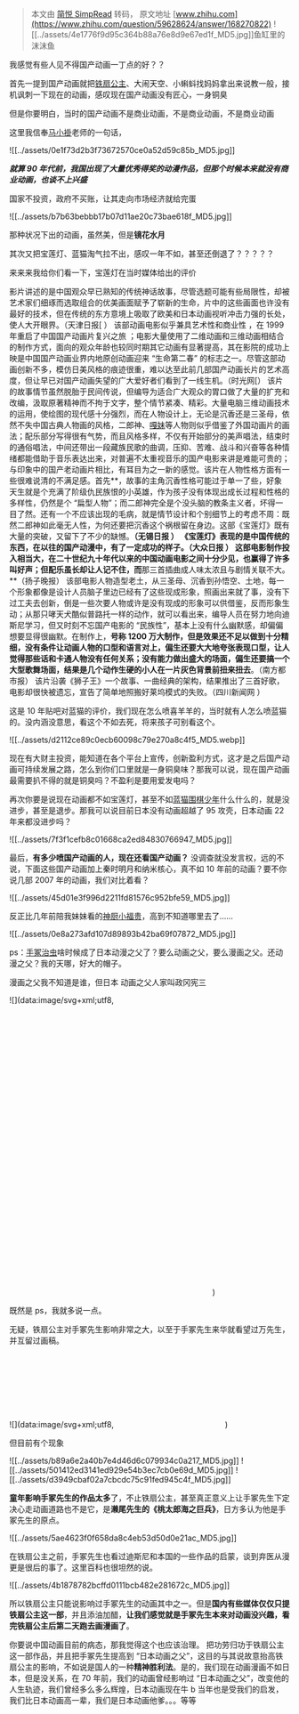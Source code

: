 > 本文由 [简悦 SimpRead](http://ksria.com/simpread/) 转码， 原文地址 [www.zhihu.com](https://www.zhihu.com/question/59628624/answer/168270822) ![[../assets/4e1776f9d95c364b88a76e8d9e67ed1f_MD5.jpg]]鱼缸里的沫沫鱼​​

我感觉有些人见不得国产动画一丁点的好？？

  

首先一提到国产动画就把[铁扇公主](https://www.zhihu.com/search?q=%E9%93%81%E6%89%87%E5%85%AC%E4%B8%BB&search_source=Entity&hybrid_search_source=Entity&hybrid_search_extra=%7B%22sourceType%22%3A%22answer%22%2C%22sourceId%22%3A168270822%7D)、大闹天空、小蝌蚪找妈妈拿出来说教一般，接机讽刺一下现在的动画，感叹现在国产动画没有匠心，一身铜臭

但是你要明白，当时的国产动画不是商业动画，不是商业动画，不是商业动画

这里我信奉[马小褂](https://www.zhihu.com/search?q=%E9%A9%AC%E5%B0%8F%E8%A4%82&search_source=Entity&hybrid_search_source=Entity&hybrid_search_extra=%7B%22sourceType%22%3A%22answer%22%2C%22sourceId%22%3A168270822%7D)老师的一句话，

  
![[../assets/0e1f73d2b3f73672570ce0a52d59c85b_MD5.jpg]] 

_**就算 90 年代前，我国出现了大量优秀得奖的动漫作品，但那个时候本来就没有商业动画，也谈不上兴盛**_

国家不投资，政府不买账，让其走向市场经济就给完蛋

  
![[../assets/b7b63bebbb17b07d11ae20c73bae618f_MD5.jpg]]

那种状况下出的动画，虽然美，但是**镜花水月**

  

其次又把宝莲灯、蓝猫淘气拉不出，感叹一年不如，甚至还倒退了？？？？？

来来来我给你们看一下，宝莲灯在当时媒体给出的评价

影片讲述的是中国观众早已熟知的传统神话故事，尽管选题可能有些局限性，却被艺术家们细琢而选取组合的优美画面赋予了崭新的生命，片中的这些画面也许没有最好的技术，但在传统的东方意境上吸取了欧美和日本动画视听冲击力强的长处，使人大开眼界。（天津日报[ ） 该部动画电影似乎兼具艺术性和商业性 ，在 1999 年重启了中国国产动画片复兴之旅 ；电影大量使用了二维动画和三维动画相结合的制作方式，面向的观众年龄也较同时期其它动画有显著提高，其在影院的成功上映是中国国产动画业界内地原创动画迎来 “生命第二春” 的标志之一。尽管这部动画创新不多，模仿日美风格的痕迹很重，难以达至此前几部国产动画长片的艺术高度，但让早已对国产动画失望的广大爱好者们看到了一线生机。（时光网[） 该片的故事情节虽然脱胎于民间传说，但编导为适合广大观众的胃口做了大量的扩充和改编，汲取原著精神而不拘于文字，整个情节紧凑、精彩。大量电脑三维动画技术的运用，使绘图的现代感十分强烈，而在人物设计上，无论是沉香还是三圣母，依然不失中国古典人物画的风格，二郎神、[嘎妹](https://www.zhihu.com/search?q=%E5%98%8E%E5%A6%B9&search_source=Entity&hybrid_search_source=Entity&hybrid_search_extra=%7B%22sourceType%22%3A%22answer%22%2C%22sourceId%22%3A168270822%7D)等人物则似乎借鉴了外国动画片的画法；配乐部分写得很有气势，而且风格多样，不仅有开始部分的美声唱法，结束时的通俗唱法，中间还带出一段藏族民歌的曲调，压抑、苦难、战斗和兴奋等各种情绪都能借助于音乐表达出来，对普遍不太重视音乐的国产电影来讲是难能可贵的；与印象中的国产老动画片相比，有耳目为之一新的感觉。该片在人物性格方面有一些很难说清的不满足感。首先**，故事的主角沉香性格可能过于单一了些，好象天生就是个充满了阶级仇民族恨的小英雄，作为孩子没有体现出成长过程和性格的多样性，仍然是个 “扁型人物”；而二郎神完全是个没头脑的教条主义者，坏得一目了然。还有一个不应该出现的毛病，就是情节设计和个别细节上的考虑不周：既然二郎神如此毫无人性，为何还要把沉香这个祸根留在身边。这部《宝莲灯》既有大量的突破，又留下了不少的缺憾。**（无锡日报 ） 《宝莲灯》表现的是中国传统的东西，在以往的国产动漫中，有了一定成功的样子。（大众日报 ） 这部电影制作投入相当大，在二十世纪九十年代以来的中国动画电影之间十分少见，也赢得了许多叫好声；但配乐虽长却让人记不住，而**那三首插曲成人味太浓且与剧情关联不大。**（扬子晚报） 该部电影人物造型老土，从三圣母、沉香到孙悟空、土地，每一个形象都像是设计人员脑子里边已经有了这些现成形象，照画出来就了事，没有下过工夫去创新，倒是一些次要人物或许是没有现成的形象可以供借鉴，反而形象生动；从那只哮天犬酷似普路托一样的动作，就可以看出来，编导人员在努力地向迪斯尼学习，但又时刻不忘国产电影的 “民族性”，基本上没有什么幽默感，却偏偏想要显得很幽默。在制作上，**号称 1200 万大制作，但是效果还不足以做到十分精细，没有条件让动画人物的口型和语言对上，偏生还要大大地夸张表现口型，让人觉得那些话和卡通人物没有任何关系；没有能力做出盛大的场面，偏生还要搞一个大型歌舞场面，结果是几个动作生硬的小人在一片灰色背景前扭来扭去**。（南方都市报） 该片沿袭《狮子王》一个故事、一曲经典的架构，结果推出了三首好歌，电影却很快被遗忘，宣告了简单地照搬好莱坞模式的失败。（四川新闻网 ）

这是 10 年贴吧对蓝猫的评价，我们现在怎么喷喜羊羊的，当时就有人怎么喷蓝猫的。没内涵没意思，看这个不如去死，将来孩子可别看这个。

![[../assets/d2112ce89c0ecb60098c79e270a8c4f5_MD5.webp]] 

现在有大财主投资，能知道在各个平台上宣传，创新盈利方式，这才是之后国产动画可持续发展之路，怎么到你们口里就是一身铜臭味？那我可以说，现在国产动画最需要扒不得的就是铜臭吗？不盈利是要用爱发电吗？

  

再次你要是说现在动画都不如宝莲灯，甚至不如[蓝猫围棋少年](https://www.zhihu.com/search?q=%E8%93%9D%E7%8C%AB%E5%9B%B4%E6%A3%8B%E5%B0%91%E5%B9%B4&search_source=Entity&hybrid_search_source=Entity&hybrid_search_extra=%7B%22sourceType%22%3A%22answer%22%2C%22sourceId%22%3A168270822%7D)什么什么的，就是没进步，甚至是退步。那我可以说目前日本没有动画超越了 95 攻壳，日本动画 22 年来都没进步吗？

![[../assets/7f3f1cefb8c01668ca2ed84830766947_MD5.jpg]] 

最后，**有多少喷国产动画的人，现在还看国产动画？** 没调查就没发言权，远的不说，下面这些国产动画加上秦时明月和纳米核心，真不如 10 年前的动画？要不你说几部 2007 年的动画，我们对比着看？

![[../assets/45d01e3f996d2211fd81576c952bfe59_MD5.jpg]] 

反正比几年前陪我妹妹看的[神厨小福贵](https://www.zhihu.com/search?q=%E7%A5%9E%E5%8E%A8%E5%B0%8F%E7%A6%8F%E8%B4%B5&search_source=Entity&hybrid_search_source=Entity&hybrid_search_extra=%7B%22sourceType%22%3A%22answer%22%2C%22sourceId%22%3A168270822%7D)，高到不知道哪里去了……

  
![[../assets/0e8a273afd107d89893b42ba69f07872_MD5.jpg]] 

ps：[手冢治虫](https://www.zhihu.com/search?q=%E6%89%8B%E5%86%A2%E6%B2%BB%E8%99%AB&search_source=Entity&hybrid_search_source=Entity&hybrid_search_extra=%7B%22sourceType%22%3A%22answer%22%2C%22sourceId%22%3A168270822%7D)啥时候成了日本动漫之父了？要么动画之父，要么漫画之父。还动漫之父？我的天哪，好大的帽子。

漫画之父我不知道是谁，但日本 动画之父人家叫政冈宪三

  
![](data:image/svg+xml;utf8,<svg xmlns='http://www.w3.org/2000/svg' width='365' height='522'></svg>)  

既然是 ps，我就多说一点。

无疑，铁扇公主对手冢先生影响非常之大，以至于手冢先生来华就看望过万先生，并互留过画稿。

  
![](data:image/svg+xml;utf8,<svg xmlns='http://www.w3.org/2000/svg' width='200' height='133'></svg>)

但目前有个现象

![[../assets/b89a6e2a40b7e4d46d6c079934c0a217_MD5.jpg]] 
![[../assets/501412ed3141ed929e54b3ec7cb0e69d_MD5.jpg]] 
![[../assets/d3949cbaf02a7cbcdc75c91fed945c4f_MD5.jpg]] 

**童年影响手冢先生的作品太多**了，不止铁扇公主，甚至真正意义上让手冢先生下定决心走动画道路也不是它，是**濑尾先生的《桃太郎海之巨兵》**，日方多认为他是手冢先生的原点。

  
![[../assets/5ae4623f0f658da8c4eb53d50d0e21ac_MD5.jpg]]

在铁扇公主之前，手冢先生也看过迪斯尼和本国的一些作品的启蒙，谈到弃医从漫更是很后的事了。这里百科也很坦然的说。

  
![[../assets/4b1878782bcffd0111bcb482e281672c_MD5.jpg]]

所以铁扇公主只能说影响过手冢先生的动画其中之一。但是**国内有些媒体仅仅只提铁扇公主这一部**，并且添油加醋，**让我们感觉就是手冢先生本来对动画没兴趣，看完铁扇公主后第二天跑去画漫画了**。

  

你要说中国动画目前的病态，那我觉得这个也应该治理。 把功劳归功于铁扇公主这一部作品，并且把手冢先生提高到 “日本动画之父”，这目的与其说故意抬高铁扇公主的影响，不如说是国人的一种**精神胜利法**。是的，我们现在动画漫画不如日本，但是没关系，在 70 年前，我们的动画曾经影响过 “日本动画之父”，改变他的人生轨迹，我们曾经多么多么辉煌，日本动画现在牛 b 当年也是受我们的启发，我们比日本动画高一辈，我们是日本动画他爹。。。等等